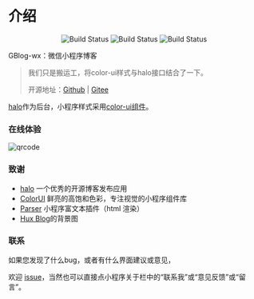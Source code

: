 # 介绍

<p align="center">
 <img src="https://gitee.com/GeekEra/GBlog-wx/badge/star.svg?theme=dark" alt="Build Status">
 <img src="https://img.shields.io/github/stars/GeekEra/GBlog-wx.svg?style=social" alt="Build Status">
 <img src="https://img.shields.io/badge/halo-1.4.0--beta.2-brightgreen" alt="Build Status">
</p>
GBlog-wx：微信小程序博客

> 我们只是搬运工，将color-ui样式与halo接口结合了一下。
>
> 开源地址：[Github](https://github.com/GeekEra/GBlog-wx) | [Gitee](https://gitee.com/GeekEra/GBlog-wx)


[halo](https://halu.run)作为后台，小程序样式采用[color-ui组件](https://www.color-ui.com/)。

### 在线体验

![qrcode](https://cdn.fuzui.net/blog/qrcode_1588864925914.png)

### 致谢

* [halo](https://github.com/halo-dev/halo) 一个优秀的开源博客发布应用
* [ColorUI](https://github.com/weilanwl/ColorUI) 鲜亮的高饱和色彩，专注视觉的小程序组件库
* [Parser](https://github.com/jin-yufeng/Parser) 小程序富文本插件（html 渲染）
* [Hux Blog](https://huangxuan.me/)的背景图

### 联系

如果您发现了什么bug，或者有什么界面建议或意见，

欢迎 [issue](https://github.com/GeekEra/GBlog-wx/issues)，当然也可以直接点小程序关于栏中的“联系我”或“意见反馈”或“留言”。